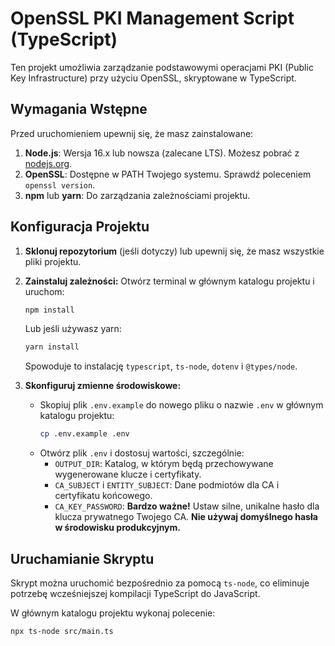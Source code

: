 # OpenSSL PKI Management Script (TypeScript)

Ten projekt umożliwia zarządzanie podstawowymi operacjami PKI (Public Key Infrastructure) przy użyciu OpenSSL, skryptowane w TypeScript.

## Wymagania Wstępne

Przed uruchomieniem upewnij się, że masz zainstalowane:

1.  **Node.js**: Wersja 16.x lub nowsza (zalecane LTS). Możesz pobrać z [nodejs.org](https://nodejs.org/).
2.  **OpenSSL**: Dostępne w PATH Twojego systemu. Sprawdź poleceniem `openssl version`.
3.  **npm** lub **yarn**: Do zarządzania zależnościami projektu.

## Konfiguracja Projektu

1.  **Sklonuj repozytorium** (jeśli dotyczy) lub upewnij się, że masz wszystkie pliki projektu.

2.  **Zainstaluj zależności:**
    Otwórz terminal w głównym katalogu projektu i uruchom:
    ```bash
    npm install
    ```
    Lub jeśli używasz yarn:
    ```bash
    yarn install
    ```
    Spowoduje to instalację `typescript`, `ts-node`, `dotenv` i `@types/node`.

3.  **Skonfiguruj zmienne środowiskowe:**
    * Skopiuj plik `.env.example` do nowego pliku o nazwie `.env` w głównym katalogu projektu:
        ```bash
        cp .env.example .env
        ```
    * Otwórz plik `.env` i dostosuj wartości, szczególnie:
        * `OUTPUT_DIR`: Katalog, w którym będą przechowywane wygenerowane klucze i certyfikaty.
        * `CA_SUBJECT` i `ENTITY_SUBJECT`: Dane podmiotów dla CA i certyfikatu końcowego.
        * `CA_KEY_PASSWORD`: **Bardzo ważne!** Ustaw silne, unikalne hasło dla klucza prywatnego Twojego CA. **Nie używaj domyślnego hasła w środowisku produkcyjnym.**

## Uruchamianie Skryptu

Skrypt można uruchomić bezpośrednio za pomocą `ts-node`, co eliminuje potrzebę wcześniejszej kompilacji TypeScript do JavaScript.

W głównym katalogu projektu wykonaj polecenie:

```bash
npx ts-node src/main.ts